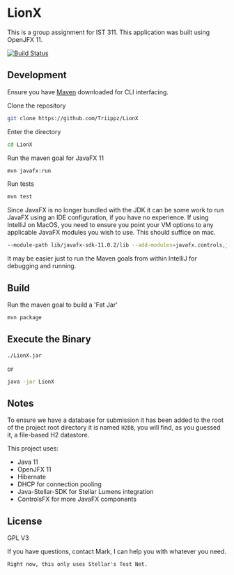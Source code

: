# LionX

This is a group assignment for IST 311. This application
was built using OpenJFX 11.

[![Build Status](https://travis-ci.com/Triippz/LionX.svg?branch=master)](https://travis-ci.com/Triippz/LionX)

## Development
Ensure you have [Maven](https://maven.apache.org/download.cgi) downloaded for CLI interfacing.

Clone the repository
```bash
git clone https://github.com/Triippz/LionX
```

Enter the directory
```bash
cd LionX
```

Run the maven goal for JavaFX 11
```bash
mvn javafx:run
```

Run tests
```bash
mvn test
```

Since JavaFX is no longer bundled with the JDK it can be some work to
run JavaFX using an IDE configuration, if you have no experience.
If using IntelliJ on MacOS, you need to ensure you point your VM options 
to any applicable JavaFX modules you wish to use. This should suffice on mac.

```bash
--module-path lib/javafx-sdk-11.0.2/lib --add-modules=javafx.controls,javafx.fxml
```

It may be easier just to run the Maven goals from within IntelliJ for debugging and running.


## Build

Run the maven goal to build a 'Fat Jar'
```bash
mvn package
```

## Execute the Binary
```bash
./LionX.jar
```

or

```bash
java -jar LionX
```


## Notes
To ensure we have a database for submission it has been added to the root of 
the project root directory it is named `H2DB`, you will find, as you guessed it,
a file-based H2 datastore.

This project uses:
- Java 11
- OpenJFX 11
- Hibernate
- DHCP for connection pooling
- Java-Stellar-SDK for Stellar Lumens integration
- ControlsFX for more JavaFX components

## License
GPL V3


If you have questions, contact Mark, I can help you with whatever you need.

`Right now, this only uses Stellar's Test Net.`